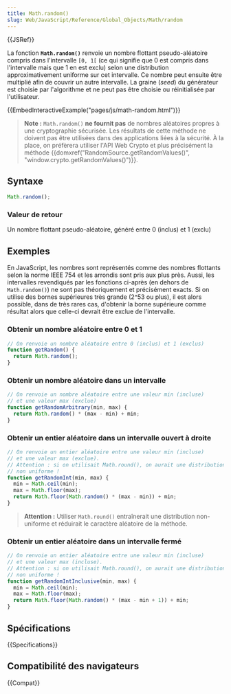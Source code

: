 ```yaml
---
title: Math.random()
slug: Web/JavaScript/Reference/Global_Objects/Math/random
---
```


{{JSRef}}

La fonction **`Math.random()`** renvoie un nombre flottant pseudo-aléatoire compris dans l'intervalle `[0, 1[` (ce qui signifie que 0 est compris dans l'intervalle mais que 1 en est exclu) selon une distribution approximativement uniforme sur cet intervalle. Ce nombre peut ensuite être multiplié afin de couvrir un autre intervalle. La graine (_seed_) du générateur est choisie par l'algorithme et ne peut pas être choisie ou réinitialisée par l'utilisateur.

{{EmbedInteractiveExample("pages/js/math-random.html")}}

> **Note :** `Math.random()` **ne fournit pas** de nombres aléatoires propres à une cryptographie sécurisée. Les résultats de cette méthode ne doivent pas être utilisées dans des applications liées à la sécurité. À la place, on préfèrera utiliser l'API Web Crypto et plus précisément la méthode {{domxref("RandomSource.getRandomValues()", "window.crypto.getRandomValues()")}}.

## Syntaxe

```js
Math.random();
```

### Valeur de retour

Un nombre flottant pseudo-aléatoire, généré entre 0 (inclus) et 1 (exclu)

## Exemples

En JavaScript, les nombres sont représentés comme des nombres flottants selon la norme IEEE 754 et les arrondis sont pris aux plus près. Aussi, les intervalles revendiqués par les fonctions ci-après (en dehors de `Math.random()`) ne sont pas théoriquement et précisément exacts. Si on utilise des bornes supérieures très grande (2^53 ou plus), il est alors possible, dans de très rares cas, d'obtenir la borne supérieure comme résultat alors que celle-ci devrait être exclue de l'intervalle.

### Obtenir un nombre aléatoire entre 0 et 1

```js
// On renvoie un nombre aléatoire entre 0 (inclus) et 1 (exclus)
function getRandom() {
  return Math.random();
}
```

### Obtenir un nombre aléatoire dans un intervalle

```js
// On renvoie un nombre aléatoire entre une valeur min (incluse)
// et une valeur max (exclue)
function getRandomArbitrary(min, max) {
  return Math.random() * (max - min) + min;
}
```

### Obtenir un entier aléatoire dans un intervalle ouvert à droite

```js
// On renvoie un entier aléatoire entre une valeur min (incluse)
// et une valeur max (exclue).
// Attention : si on utilisait Math.round(), on aurait une distribution
// non uniforme !
function getRandomInt(min, max) {
  min = Math.ceil(min);
  max = Math.floor(max);
  return Math.floor(Math.random() * (max - min)) + min;
}
```

> **Attention :** Utiliser `Math.round()` entraînerait une distribution non-uniforme et réduirait le caractère aléatoire de la méthode.

### Obtenir un entier aléatoire dans un intervalle fermé

```js
// On renvoie un entier aléatoire entre une valeur min (incluse)
// et une valeur max (incluse).
// Attention : si on utilisait Math.round(), on aurait une distribution
// non uniforme !
function getRandomIntInclusive(min, max) {
  min = Math.ceil(min);
  max = Math.floor(max);
  return Math.floor(Math.random() * (max - min + 1)) + min;
}
```

## Spécifications

{{Specifications}}

## Compatibilité des navigateurs

{{Compat}}

